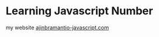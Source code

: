 # Learning Javascript Number

my website [ajinbramantio-javascript.com](https://ajinbramantio-javascript-number.netlify.com/)
